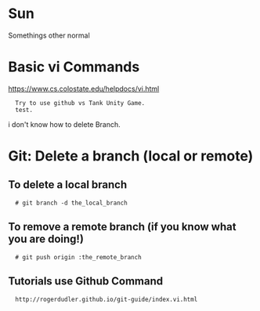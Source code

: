 # Sun 
Somethings other normal

# Basic vi Commands
https://www.cs.colostate.edu/helpdocs/vi.html



 
      Try to use github vs Tank Unity Game.
      test.

i don't know how to delete Branch.

# Git: Delete a branch (local or remote)

## To delete a local branch

      # git branch -d the_local_branch

## To remove a remote branch (if you know what you are doing!)

      # git push origin :the_remote_branch

## Tutorials use Github Command
      http://rogerdudler.github.io/git-guide/index.vi.html
